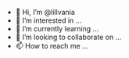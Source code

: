 - 👋 Hi, I’m @lillvania
- 👀 I’m interested in ...
- 🌱 I’m currently learning ...
- 💞️ I’m looking to collaborate on ...
- 📫 How to reach me ...

<!---
lillvania/lillvania is a ✨ special ✨ repository because its `README.md` (this file) appears on your GitHub profile.
You can click the Preview link to take a look at your changes.
--->
